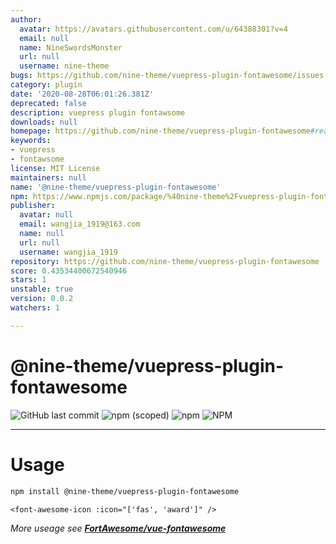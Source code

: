 ```yaml
---
author:
  avatar: https://avatars.githubusercontent.com/u/64388301?v=4
  email: null
  name: NineSwordsMonster
  url: null
  username: nine-theme
bugs: https://github.com/nine-theme/vuepress-plugin-fontawesome/issues
category: plugin
date: '2020-08-28T06:01:26.381Z'
deprecated: false
description: vuepress plugin fontawsome
downloads: null
homepage: https://github.com/nine-theme/vuepress-plugin-fontawesome#readme
keywords:
- vuepress
- fontawsome
license: MIT License
maintainers: null
name: '@nine-theme/vuepress-plugin-fontawesome'
npm: https://www.npmjs.com/package/%40nine-theme%2Fvuepress-plugin-fontawesome
publisher:
  avatar: null
  email: wangjia_1919@163.com
  name: null
  url: null
  username: wangjia_1919
repository: https://github.com/nine-theme/vuepress-plugin-fontawesome
score: 0.43534400672540946
stars: 1
unstable: true
version: 0.0.2
watchers: 1

---
```


# @nine-theme/vuepress-plugin-fontawesome
![GitHub last commit](https://img.shields.io/github/last-commit/nine-theme/vuepress-plugin-fontawesome) 
![npm (scoped)](https://img.shields.io/npm/v/@nine-theme/vuepress-plugin-fontawesome) 
![npm](https://img.shields.io/npm/dt/@nine-theme/vuepress-plugin-fontawesome) 
![NPM](https://img.shields.io/npm/l/@nine-theme/vuepress-plugin-fontawesome)

---
# Usage

```sh
npm install @nine-theme/vuepress-plugin-fontawesome

```

```vue
<font-awesome-icon :icon="['fas', 'award']" />
```
*More useage see __[FortAwesome/vue-fontawesome](https://github.com/FortAwesome/vue-fontawesome#usage)__*
